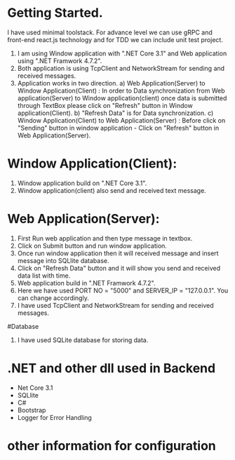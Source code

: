# Getting Started.

I have used minimal toolstack. For advance level we can use gRPC and front-end react.js technology and for TDD we can include unit test project.
1) I am using Window application with ".NET Core 3.1" and Web application using ".NET Framwork 4.7.2".
2) Both application is using TcpClient and NetworkStream for sending and received messages.
3) Application works in two direction.
	a) Web Application(Server) to Window Application(Client) : In order to Data synchronization from Web application(Server) to Window application(client) once data is submitted through TextBox please click on "Refresh" button in Window application(Client).
	b) "Refresh Data" is for Data synchronization.
	c) Window Application(Client) to Web Application(Server) : Before click on "Sending" button in window application - Click on "Refresh" button in Web Application(Server).
	


# Window Application(Client):

1) Window application build on ".NET Core 3.1".
2) Window application(client) also send and received text message.

# Web Application(Server):

1) First Run web application and then type message in textbox.
2) Click on Submit button and run window application.
3) Once run window application then it will received message and insert message into SQLlite database.
4) Click on "Refresh Data" button and it will show you send and received data list with time.
5) Web application build in ".NET Framwork 4.7.2".
6) Here we have used PORT NO = "5000" and SERVER_IP = "127.0.0.1". You can change accordingly.
7) I have used TcpClient and NetworkStream for sending and received messages.


#Database

1) I have used SQLite database for storing data.

# .NET and other dll used in Backend 
 
- Net Core 3.1
- SQLlite
- C#
- Bootstrap
- Logger for Error Handling


# other information for configuration
